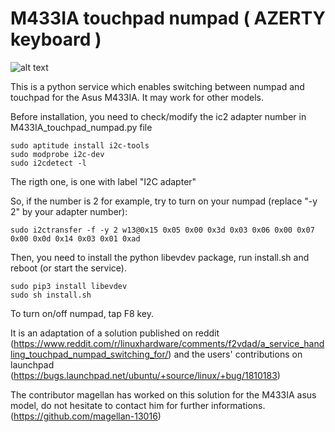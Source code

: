 # M433IA touchpad numpad ( AZERTY keyboard )

![alt text](https://github.com/mohamed-badaoui/ux433-touchpad-numpad/blob/main/asus-m433ia-numpad-driver/Asus-VivoBook-M433IA.jpg)

This is a python service which enables switching between numpad and touchpad for the Asus M433IA.
It may work for other models.

Before installation, you need to check/modify the ic2 adapter number in M433IA_touchpad_numpad.py file
```
sudo aptitude install i2c-tools
sudo modprobe i2c-dev
sudo i2cdetect -l
```
The rigth one, is one with label "I2C adapter"

So, if the number is 2 for example, try to turn on your numpad (replace "-y 2" by your adapter number):
```
sudo i2ctransfer -f -y 2 w13@0x15 0x05 0x00 0x3d 0x03 0x06 0x00 0x07 0x00 0x0d 0x14 0x03 0x01 0xad
```

Then, you need to install the python libevdev package, run install.sh and reboot (or start the service).

```
sudo pip3 install libevdev
sudo sh install.sh
```
To turn on/off numpad, tap F8 key. 

It is an adaptation of a solution published on reddit (https://www.reddit.com/r/linuxhardware/comments/f2vdad/a_service_handling_touchpad_numpad_switching_for/) and the users' contributions  on launchpad (https://bugs.launchpad.net/ubuntu/+source/linux/+bug/1810183)

The contributor magellan has worked on this solution for the M433IA asus model, do not hesitate to contact him for further informations.
(https://github.com/magellan-13016)

